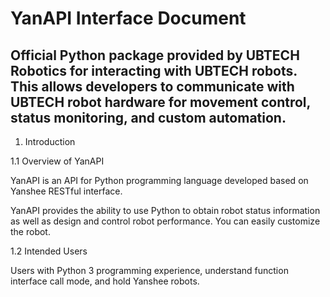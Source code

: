 # YanAPI Interface Document

## Official Python package provided by **UBTECH Robotics** for interacting with UBTECH robots. This allows developers to communicate with UBTECH robot hardware for movement control, status monitoring, and custom automation.

1. Introduction

1.1 Overview of YanAPI

YanAPI is an API for Python programming language developed based on Yanshee RESTful interface.

YanAPI provides the ability to use Python to obtain robot status information as well as design and control robot performance. You can easily customize the robot.

1.2 Intended Users

Users with Python 3 programming experience, understand function interface call mode, and hold Yanshee robots.

